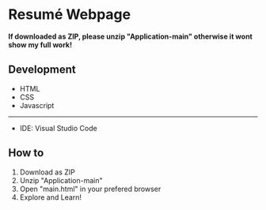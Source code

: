 # Resumé Webpage
**If downloaded as ZIP, please unzip "Application-main" otherwise it wont show my full work!**


## Development

- HTML
- CSS
- Javascript
------------
- IDE: Visual Studio Code

## How to 

1. Download as ZIP
2. Unzip "Application-main"
3. Open "main.html" in your prefered browser
4. Explore and Learn!
